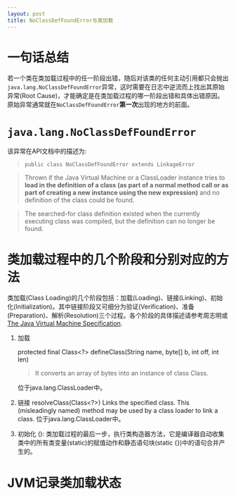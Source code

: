 ```yaml
---
layout: post
title: NoClassDefFoundError与类加载
---
```


# 一句话总结
若一个类在类加载过程中的任一阶段出错，随后对该类的任何主动引用都只会抛出`java.lang.NoClassDefFoundError`异常，这时需要在日志中逆流而上找出其原始异常(Root Cause)，才能确定是在类加载过程的哪一阶段出错和具体出错原因。原始异常通常就在`NoClassDefFoundError`**第一次**出现的地方的前面。

# `java.lang.NoClassDefFoundError`
该异常在API文档中的描述为:
> `public class NoClassDefFoundError extends LinkageError`

> Thrown if the Java Virtual Machine or a ClassLoader instance tries to **load in the definition of a class (as part of a normal method call or as part of creating a new instance using the new expression)** and no definition of the class could be found.

> The searched-for class definition existed when the currently executing class was compiled, but the definition can no longer be found.

# 类加载过程中的几个阶段和分别对应的方法
类加载(Class Loading)的几个阶段包括：加载(Loading)、链接(Linking)、初始化(Initialization)。其中链接阶段又可细分为验证(Verification)、准备(Preparation)、解析(Resolution)三个过程。各个阶段的具体描述请参考周志明或[The Java Virtual Machine Specification](https://docs.oracle.com/javase/specs/jvms/se8/jvms8.pdf).

1. 加载

    protected final Class<?> defineClass(String name, byte[] b, int off, int len)
    
    > It converts an array of bytes into an instance of class Class.

    位于java.lang.ClassLoader中。

2. 链接
resolveClass(Class<?>)
Links the specified class. This (misleadingly named) method may be used by a class loader to link a class.
位于java.lang.ClassLoader中。

3. 初始化
<clinit>(): 类加载过程的最后一步，执行类构造器方法，它是编译器自动收集类中的所有类变量(static)的赋值动作和静态语句块(static {})中的语句合并产生的。

# JVM记录类加载状态